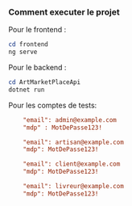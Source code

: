 ### Comment executer le projet 

Pour le frontend : 

```powershell
cd frontend 
ng serve
```


Pour le backend : 

```powershell
cd ArtMarketPlaceApi
dotnet run
```

Pour les comptes de tests:

```ini
    "email": admin@example.com
    "mdp" : MotDePasse123!

    "email": artisan@example.com
    "mdp": MotDePasse123!

    "email": client@example.com
    "mdp": MotDePasse123!

    "email": livreur@example.com
    "mdp": MotDePasse123!
````
